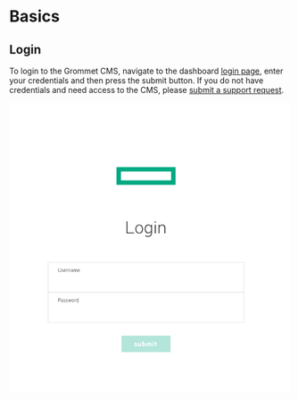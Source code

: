 # __Basics__

## Login

To login to the Grommet CMS, navigate to the dashboard [login page](https://h10014.www1.hpe.com/dashboard), enter your credentials and then press the submit button.  If you do not have credentials and need access to the CMS, please [submit a support request](https://hpe.zendesk.com/hc/en-us/requests/new?ticket_form_id=161087).

![Login Demo](_media/login-demo.gif)

